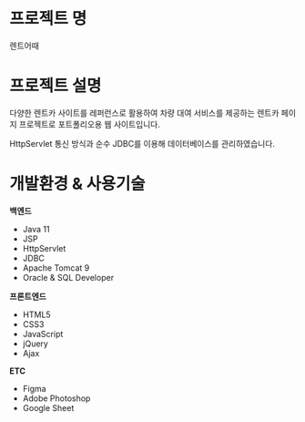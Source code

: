 # 프로젝트 명
렌트어때

# 프로젝트 설명
다양한 렌트카 사이트를 레퍼런스로 활용하여 차량 대여 서비스를 제공하는 렌트카 페이지 프로젝트로 포트폴리오용 웹 사이트입니다.

HttpServlet 통신 방식과 순수 JDBC를 이용해 데이터베이스를 관리하였습니다.

# 개발환경 & 사용기술
**백엔드**
- Java 11
- JSP
- HttpServlet
- JDBC
- Apache Tomcat 9
- Oracle & SQL Developer

**프론트엔드**
- HTML5
- CSS3
- JavaScript
- jQuery
- Ajax

**ETC**
- Figma
- Adobe Photoshop
- Google Sheet
